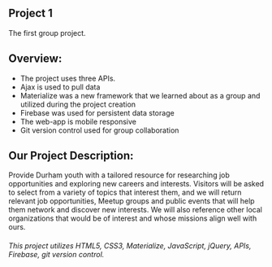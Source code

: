 ## Project 1

The first group project.

## Overview:
+ The project uses three APIs.
+ Ajax is used to pull data
+ Materialize was a new framework that we learned about as a group and utilized during the project creation
+ Firebase was used for persistent data storage
+ The web-app is mobile responsive
+ Git version control used for group collaboration


## Our Project Description:

Provide Durham youth with a tailored resource for researching job opportunities and exploring new careers and interests. Visitors will be asked to select from a variety of topics that interest them, and we will return relevant job opportunities, Meetup groups and public events that will help them network and discover new interests. We will also reference other local organizations that would be of interest and whose missions align well with ours.

###### This project utilizes HTML5, CSS3, Materialize, JavaScript, jQuery, APIs, Firebase, git version control.
